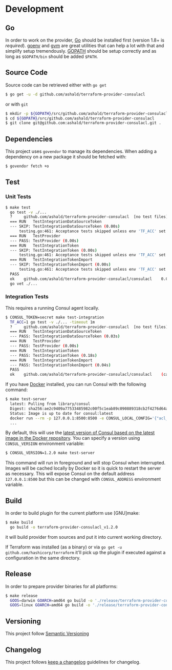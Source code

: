# Development

## Go

In order to work on the provider, [Go](http://www.golang.org) should be installed first (version 1.8+ is *required*).
[goenv](https://github.com/syndbg/goenv) and [gvm](https://github.com/moovweb/gvm) are great utilities that can help a
lot with that and simplify setup tremendously. 
[GOPATH](http://golang.org/doc/code.html#GOPATH) should be setup correctly and as long as `$GOPATH/bin` should be
added `$PATH`.

## Source Code

Source code can be retrieved either with `go get`

```bash
$ go get -u -d github.com/ashald/terraform-provider-consulacl
```

or with `git`
```bash
$ mkdir -p ${GOPATH}/src/github.com/ashald/terraform-provider-consulacl
$ cd ${GOPATH}/src/github.com/ashald/terraform-provider-consulacl
$ git clone git@github.com:ashald/terraform-provider-consulacl.git .
```

## Dependencies

This project uses `govendor` to manage its dependencies. When adding a dependency on a new package it should be fetched
with:
```bash
$ govendor fetch +o
```

## Test

### Unit Tests

```bash
$ make test
  go test -v ./...
  ?   	github.com/ashald/terraform-provider-consulacl	[no test files]
  === RUN   TestIntegrationDataSourceToken
  --- SKIP: TestIntegrationDataSourceToken (0.00s)
      testing.go:461: Acceptance tests skipped unless env 'TF_ACC' set
  === RUN   TestProvider
  --- PASS: TestProvider (0.00s)
  === RUN   TestIntegrationToken
  --- SKIP: TestIntegrationToken (0.00s)
      testing.go:461: Acceptance tests skipped unless env 'TF_ACC' set
  === RUN   TestIntegrationTokenImport
  --- SKIP: TestIntegrationTokenImport (0.00s)
      testing.go:461: Acceptance tests skipped unless env 'TF_ACC' set
  PASS
  ok  	github.com/ashald/terraform-provider-consulacl/consulacl	0.017s
  go vet ./...
```

### Integration Tests

This requires a running Consul agent locally.

```bash
$ CONSUL_TOKEN=secret make test-integration
  TF_ACC=1 go test -v ./... -timeout 1m
  ?   	github.com/ashald/terraform-provider-consulacl	[no test files]
  === RUN   TestIntegrationDataSourceToken
  --- PASS: TestIntegrationDataSourceToken (0.03s)
  === RUN   TestProvider
  --- PASS: TestProvider (0.00s)
  === RUN   TestIntegrationToken
  --- PASS: TestIntegrationToken (0.18s)
  === RUN   TestIntegrationTokenImport
  --- PASS: TestIntegrationTokenImport (0.04s)
  PASS
  ok  	github.com/ashald/terraform-provider-consulacl/consulacl	(cached)
```

If you have [Docker](https://docs.docker.com/install/) installed, you can run Consul with the following command:
```bash
$ make test-server
  latest: Pulling from library/consul
  Digest: sha256:ae2c9409a77533485982c00f5c1eab89c090889318cb2f4276d64a7d125f83f8
  Status: Image is up to date for consul:latest
  docker run --rm -p 127.0.0.1:8500:8500 -e CONSUL_LOCAL_CONFIG='{"acl_datacenter": "dc1", "acl_master_token": "secret", "bootstrap_expect": 1, "server": true, "ui": true}' 'consul:latest'
  ...
```

By default, this will use the
[latest version of Consul based on the latest image in the Docker repository](https://hub.docker.com/_/consul/).
You can specify a version using `CONSUL_VERSION` environment variable:
```bash
$ CONSUL_VERSION=1.2.0 make test-server
```

This command will run in foreground and will stop Consul when interrupted.
Images will be cached locally by Docker so it is quick to restart the server as necessary.
This will expose Consul on the default address `127.0.0.1:8500` but this can be changed with `CONSUL_ADDRESS`
environment variable.

## Build
In order to build plugin for the current platform use [GNU]make:
```bash
$ make build
  go build -o terraform-provider-consulacl_v1.2.0

```

it will build provider from sources and put it into current working directory.

If Terraform was installed (as a binary) or via `go get -u github.com/hashicorp/terraform` it'll pick up the plugin if 
executed against a configuration in the same directory.

## Release

In order to prepare provider binaries for all platforms:
```bash
$ make release
  GOOS=darwin GOARCH=amd64 go build -o './release/terraform-provider-consulacl_v1.2.0-darwin-amd64'
  GOOS=linux GOARCH=amd64 go build -o './release/terraform-provider-consulacl_v1.2.0-linux-amd64'
```

## Versioning

This project follow [Semantic Versioning](https://semver.org/)

## Changelog

This project follows [keep a changelog](https://keepachangelog.com/en/1.0.0/) guidelines for changelog.